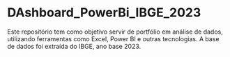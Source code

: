 # DAshboard_PowerBi_IBGE_2023
Este repositório tem como objetivo servir de portfólio em análise de dados, utilizando ferramentas como Excel, Power BI e outras tecnologias. A base de dados foi extraída do IBGE, ano base 2023.
